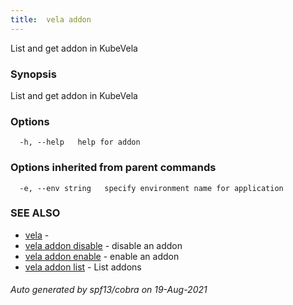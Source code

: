 ```yaml
---
title:  vela addon
---
```


List and get addon in KubeVela

### Synopsis

List and get addon in KubeVela

### Options

```
  -h, --help   help for addon
```

### Options inherited from parent commands

```
  -e, --env string   specify environment name for application
```

### SEE ALSO

* [vela](vela.md)	 - 
* [vela addon disable](vela_addon_disable.md)	 - disable an addon
* [vela addon enable](vela_addon_enable.md)	 - enable an addon
* [vela addon list](vela_addon_list.md)	 - List addons

###### Auto generated by spf13/cobra on 19-Aug-2021
